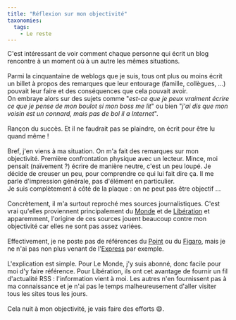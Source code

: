 ```yaml
---
title: "Réflexion sur mon objectivité"
taxonomies: 
  tags: 
    - Le reste
---
```


C'est intéressant de voir comment chaque personne qui écrit un blog rencontre à un moment où à un autre les mêmes situations.<br />
<br />
Parmi la cinquantaine de weblogs que je suis, tous ont plus ou moins écrit un billet à propos des remarques que leur entourage (famille, collègues, ...) pouvait leur faire et des conséquences que cela pouvait avoir.<br />
On embraye alors sur des sujets comme "<i>est-ce que je peux vraiment écrire ce que je pense de mon boulot si mon boss me lit</i>" ou bien "<i>j'ai dis que mon voisin est un connard, mais pas de bol il a Internet</i>".<br />
<br />
Rançon du succès. Et il ne faudrait pas se plaindre, on écrit pour être lu quand même !<br />
<br />
Bref, j'en viens à ma situation. On m'a fait des remarques sur mon objectivité. Première confrontation physique avec un lecteur. Mince, moi pensait (naïvement ?) écrire de manière neutre, c'est un peu loupé. Je décide de creuser un peu, pour comprendre ce qui lui fait dire ça. Il me parle d'impression générale, pas d'élément en particulier.<br />
Je suis complètement à côté de la plaque : on ne peut pas être objectif ...<br />
<br />
Concrètement, il m'a surtout reproché mes sources journalistiques. C'est vrai qu'elles proviennent principalement du <a href="http://www.lemonde.fr">Monde</a> et de <a href="http://www.liberation.fr">Libération</a> et apparemment, l'origine de ces sources jouent beaucoup contre mon objectivité car elles ne sont pas assez variées.<br />
<br />
Effectivement, je ne poste pas de références du <a href="http://www.lepoint.fr">Point</a> ou du <a href="http://www.lefigaro.fr">Figaro</a>, mais je ne n'ai pas non plus venant de l'<a href="http://www.lexpress.fr">Express</a> par exemple.<br />
<br />
L'explication est simple. Pour Le Monde, j'y suis abonné, donc facile pour moi d'y faire référence. Pour Libération, ils ont cet avantage de fournir un fil d'actualité RSS : l'information vient à moi. Les autres n'en fournissent pas à ma connaissance et je n'ai pas le temps malheureusement d'aller visiter tous les sites tous les jours.<br />
<br />
Cela nuit à mon objectivité, je vais faire des efforts 😄.
